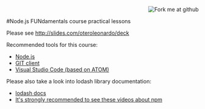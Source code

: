 <p align=right><img style="margin=0" src="https://s3.amazonaws.com/github/ribbons/forkme_right_red_aa0000.png" alt="Fork me at github"/></p> 
#Node.js FUNdamentals course practical lessons

Please see http://slides.com/oteroleonardo/deck

Recommended tools for this course:

* [Node.js](https://nodejs.org/en/download/)
* [GIT client](https://git-scm.com/downloads)
* [Visual Studio Code (based on ATOM)](http:code.visualstudio.com) 

Please also take a look into lodash library documentation:

* [lodash docs](https://lodash.com/docs)
* [It's strongly recommended to see these videos about npm](http://docs.npmjs.com/getting-started/what-is-npm)


